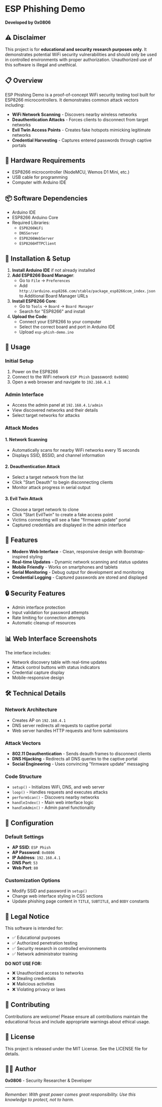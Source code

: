
# ESP Phishing Demo

**Developed by 0x0806**

## ⚠️ Disclaimer

This project is for **educational and security research purposes only**. It demonstrates potential WiFi security vulnerabilities and should only be used in controlled environments with proper authorization. Unauthorized use of this software is illegal and unethical.

## 📋 Overview

ESP Phishing Demo is a proof-of-concept WiFi security testing tool built for ESP8266 microcontrollers. It demonstrates common attack vectors including:

- **WiFi Network Scanning** - Discovers nearby wireless networks
- **Deauthentication Attacks** - Forces clients to disconnect from target networks
- **Evil Twin Access Points** - Creates fake hotspots mimicking legitimate networks
- **Credential Harvesting** - Captures entered passwords through captive portals

## 🔧 Hardware Requirements

- ESP8266 microcontroller (NodeMCU, Wemos D1 Mini, etc.)
- USB cable for programming
- Computer with Arduino IDE

## 📦 Software Dependencies

- Arduino IDE
- ESP8266 Arduino Core
- Required Libraries:
  - `ESP8266WiFi`
  - `DNSServer`
  - `ESP8266WebServer`
  - `ESP8266HTTPClient`

## 🚀 Installation & Setup

1. **Install Arduino IDE** if not already installed
2. **Add ESP8266 Board Manager**:
   - Go to `File` → `Preferences`
   - Add `http://arduino.esp8266.com/stable/package_esp8266com_index.json` to Additional Board Manager URLs
3. **Install ESP8266 Core**:
   - Go to `Tools` → `Board` → `Board Manager`
   - Search for "ESP8266" and install
4. **Upload the Code**:
   - Connect your ESP8266 to your computer
   - Select the correct board and port in Arduino IDE
   - Upload `esp-phish-demo.ino`

## 🎯 Usage

### Initial Setup
1. Power on the ESP8266
2. Connect to the WiFi network `ESP Phish` (password: `0x0806`)
3. Open a web browser and navigate to `192.168.4.1`

### Admin Interface
- Access the admin panel at `192.168.4.1/admin`
- View discovered networks and their details
- Select target networks for attacks

### Attack Modes

#### 1. Network Scanning
- Automatically scans for nearby WiFi networks every 15 seconds
- Displays SSID, BSSID, and channel information

#### 2. Deauthentication Attack
- Select a target network from the list
- Click "Start Deauth" to begin disconnecting clients
- Monitor attack progress in serial output

#### 3. Evil Twin Attack
- Choose a target network to clone
- Click "Start EvilTwin" to create a fake access point
- Victims connecting will see a fake "firmware update" portal
- Captured credentials are displayed in the admin interface

## 🎨 Features

- **Modern Web Interface** - Clean, responsive design with Bootstrap-inspired styling
- **Real-time Updates** - Dynamic network scanning and status updates
- **Mobile Friendly** - Works on smartphones and tablets
- **Serial Monitoring** - Debug output for development and monitoring
- **Credential Logging** - Captured passwords are stored and displayed

## 🔒 Security Features

- Admin interface protection
- Input validation for password attempts
- Rate limiting for connection attempts
- Automatic cleanup of resources

## 📊 Web Interface Screenshots

The interface includes:
- Network discovery table with real-time updates
- Attack control buttons with status indicators
- Credential capture display
- Mobile-responsive design

## 🛠️ Technical Details

### Network Architecture
- Creates AP on `192.168.4.1`
- DNS server redirects all requests to captive portal
- Web server handles HTTP requests and form submissions

### Attack Vectors
- **802.11 Deauthentication** - Sends deauth frames to disconnect clients
- **DNS Hijacking** - Redirects all DNS queries to the captive portal
- **Social Engineering** - Uses convincing "firmware update" messaging

### Code Structure
- `setup()` - Initializes WiFi, DNS, and web server
- `loop()` - Handles requests and executes attacks
- `performScan()` - Discovers nearby networks
- `handleIndex()` - Main web interface logic
- `handleAdmin()` - Admin panel functionality

## 🔧 Configuration

### Default Settings
- **AP SSID**: `ESP Phish`
- **AP Password**: `0x0806`
- **IP Address**: `192.168.4.1`
- **DNS Port**: `53`
- **Web Port**: `80`

### Customization Options
- Modify SSID and password in `setup()`
- Change web interface styling in CSS sections
- Update phishing page content in `TITLE`, `SUBTITLE`, and `BODY` constants

## 📝 Legal Notice

This software is intended for:
- ✅ Educational purposes
- ✅ Authorized penetration testing
- ✅ Security research in controlled environments
- ✅ Network administrator training

**DO NOT USE FOR:**
- ❌ Unauthorized access to networks
- ❌ Stealing credentials
- ❌ Malicious activities
- ❌ Violating privacy or laws

## 🤝 Contributing

Contributions are welcome! Please ensure all contributions maintain the educational focus and include appropriate warnings about ethical usage.

## 📜 License

This project is released under the MIT License. See the LICENSE file for details.

## 👨‍💻 Author

**0x0806** - Security Researcher & Developer

---

*Remember: With great power comes great responsibility. Use this knowledge to protect, not to harm.*
